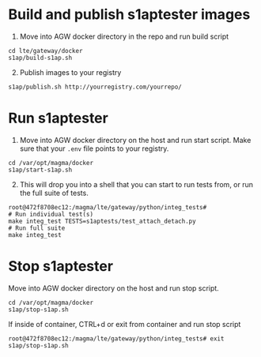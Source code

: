 # Build and publish s1aptester images

1. Move into AGW docker directory in the repo and run build script

```
cd lte/gateway/docker
s1ap/build-s1ap.sh
```

2. Publish images to your registry

```
s1ap/publish.sh http://yourregistry.com/yourrepo/
```

# Run s1aptester

1. Move into AGW docker directory on the host and run start script. Make sure that your `.env` file points to your registry.
```
cd /var/opt/magma/docker
s1ap/start-s1ap.sh
```

2. This will drop you into a shell that you can start to run tests from, or run the full suite of tests.
```
root@472f8708ec12:/magma/lte/gateway/python/integ_tests#
# Run individual test(s)
make integ_test TESTS=s1aptests/test_attach_detach.py
# Run full suite
make integ_test
```

# Stop s1aptester

Move into AGW docker directory on the host and run stop script.
```
cd /var/opt/magma/docker
s1ap/stop-s1ap.sh
```

If inside of container, CTRL+d or exit from container and run stop script
```
root@472f8708ec12:/magma/lte/gateway/python/integ_tests# exit
s1ap/stop-s1ap.sh
```
